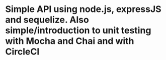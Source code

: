 # Simple API using node.js, expressJS and sequelize. Also simple/introduction to unit testing with Mocha and Chai and with CircleCI
